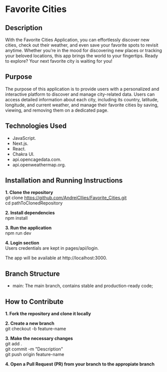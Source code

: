 # Favorite Cities

## Description

With the Favorite Cities Application, you can effortlessly discover new cities, check out their weather, and even save your favorite spots to revisit anytime. Whether you’re in the mood for discovering new places or tracking your beloved locations, this app brings the world to your fingertips. Ready to explore? Your next favorite city is waiting for you!

## Purpose

The purpose of this application is to provide users with a personalized and interactive platform to discover and manage city-related data. Users can access detailed information about each city, including its country, latitude, longitude, and current weather, and manage their favorite cities by saving, viewing, and removing them on a dedicated page.

## Technologies Used

* JavaScript.
* Next.js.
* React.
* Chakra UI.
* api.opencagedata.com.
* api.openweathermap.org.

## Installation and Running Instructions

**1. Clone the repository**  
git clone https://github.com/AndreiCIlies/Favorite_Cities.git  
cd pathToClonedRepository

**2. Install dependencies**  
npm install

**3. Run the application**  
npm run dev

**4. Login section**  
Users credentials are kept in pages/api/login.

The app will be available at http://localhost:3000.

## Branch Structure

- main: The main branch, contains stable and production-ready code;

## How to Contribute

**1. Fork the repository and clone it locally**

**2. Create a new branch**  
git checkout -b feature-name

**3. Make the necessary changes**  
git add .  
git commit -m "Description"  
git push origin feature-name

**4. Open a Pull Request (PR) from your branch to the appropiate branch**
